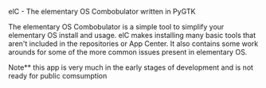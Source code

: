 elC - The elementary OS Combobulator written in PyGTK

The elementary OS Combobulator is a simple tool to simplify your elementary OS install and usage. elC makes installing many basic tools that aren't included in the repositories or App Center. It also contains some work arounds for some of the more common issues present in elementary OS.

Note** this app is very much in the early stages of development and is not ready for public comsumption